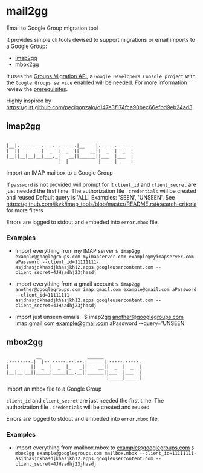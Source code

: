 # mail2gg

Email to Google Group migration tool

It provides simple cli tools devised to support migrations or email imports to a Google Group:

- [imap2gg](#imap2gg)
- [mbox2gg](#mbox2gg)

It uses the [Groups Migration API](https://developers.google.com/admin-sdk/groups-migration/index), a `Google Developers Console project` with the `Google Groups service` enabled will be needed. For more information review the [prerequisites](https://developers.google.com/admin-sdk/groups-migration/v1/guides/prerequisites).

Highly inspired by https://gist.github.com/pecigonzalo/c147e3f174fca90bec66efbd9eb24ad3.

## imap2gg

```
 __                        ______
|__|.--------.---.-.-----.|__    |.-----.-----.
|  ||        |  _  |  _  ||    __||  _  |  _  |
|__||__|__|__|___._|   __||______||___  |___  |
                   |__|           |_____|_____|
```

Import an IMAP mailbox to a Google Group

If `password` is not provided will prompt for it
`client_id` and `client_secret` are just needed the first time. The authorization file `.credentials` will be created and reused
Default query is 'ALL'. Examples: 'SEEN', 'UNSEEN'. See https://github.com/ikvk/imap_tools/blob/master/README.rst#search-criteria for more filters

Errors are logged to stdout and embeded into `error.mbox` file.

### Examples

- Import everything from my IMAP server
  `$ imap2gg example@googlegroups.com myimapserver.com example@myimapserver.com aPassword --client_id=11111111-asjdhasjdkhasdjkhasjkh12.apps.googleusercontent.com --client_secret=4JHsadhj23jhasdj`

- Import everything from a gmail account
  `$ imap2gg another@googlegroups.com imap.gmail.com example@gmail.com aPassword --client_id=11111111-asjdhasjdkhasdjkhasjkh12.apps.googleusercontent.com --client_secret=4JHsadhj23jhasdj`

- Import just unseen emails:
  `\$ imap2gg another@googlegroups.com imap.gmail.com example@gmail.com aPassword --query='UNSEEN'

## mbox2gg

```
           __                 ______
.--------.|  |--.-----.--.--.|__    |.-----.-----.
|        ||  _  |  _  |_   _||    __||  _  |  _  |
|__|__|__||_____|_____|__.__||______||___  |___  |
                                     |_____|_____|
```

Import an mbox file to a Google Group

`client_id` and `client_secret` are just needed the first time. The authorization file `.credentials` will be created and reused

Errors are logged to stdout and embeded into `error.mbox` file.

### Examples

- Import everything from mailbox.mbox to example@googlegroups.com
  `$ mbox2gg example@googlegroups.com mailbox.mbox --client_id=11111111-asjdhasjdkhasdjkhasjkh12.apps.googleusercontent.com --client_secret=4JHsadhj23jhasdj`
